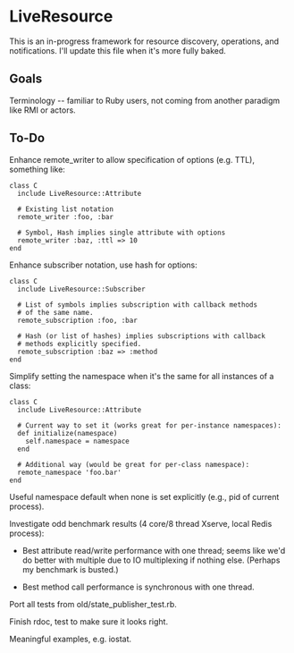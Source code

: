 LiveResource
============

This is an in-progress framework for resource discovery, operations, and
notifications. I'll update this file when it's more fully baked.

Goals
-----

Terminology -- familiar to Ruby users, not coming from another paradigm like RMI or actors.

To-Do
-----

Enhance remote_writer to allow specification of options (e.g. TTL), something like:

    class C
      include LiveResource::Attribute

      # Existing list notation
      remote_writer :foo, :bar
  
      # Symbol, Hash implies single attribute with options
      remote_writer :baz, :ttl => 10
    end

Enhance subscriber notation, use hash for options:

    class C
      include LiveResource::Subscriber

      # List of symbols implies subscription with callback methods 
      # of the same name.
      remote_subscription :foo, :bar
      
      # Hash (or list of hashes) implies subscriptions with callback
      # methods explicitly specified.
      remote_subscription :baz => :method
    end

Simplify setting the namespace when it's the same for all instances of a class:

    class C
      include LiveResource::Attribute
  
      # Current way to set it (works great for per-instance namespaces):
      def initialize(namespace)
        self.namespace = namespace
      end
  
      # Additional way (would be great for per-class namespace):
      remote_namespace 'foo.bar'
    end

Useful namespace default when none is set explicitly (e.g., pid of current process).

Investigate odd benchmark results (4 core/8 thread Xserve, local Redis process):

- Best attribute read/write performance with one thread; seems like we'd do better with multiple due to IO multiplexing if nothing else. (Perhaps my benchmark is busted.)

- Best method call performance is synchronous with one thread.

Port all tests from old/state_publisher_test.rb.

Finish rdoc, test to make sure it looks right.

Meaningful examples, e.g. iostat.


